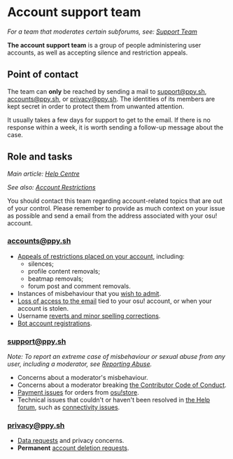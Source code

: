 # Account support team

*For a team that moderates certain subforums, see: [Support Team](/wiki/People/The_Team/Support_Team)*

**The account support team** is a group of people administering user accounts, as well as accepting silence and restriction appeals.

## Point of contact

The team can **only** be reached by sending a mail to [support@ppy.sh](mailto:support@ppy.sh), [accounts@ppy.sh](mailto:accounts@ppy.sh), or [privacy@ppy.sh](mailto:privacy@ppy.sh). The identities of its members are kept secret in order to protect them from unwanted attention.

It usually takes a few days for support to get to the email. If there is no response within a week, it is worth sending a follow-up message about the case.

## Role and tasks

*Main article: [Help Centre](/wiki/Help_Centre)*

*See also: [Account Restrictions](/wiki/Help_Centre/Account_Restrictions)*

You should contact this team regarding account-related topics that are out of your control. Please remember to provide as much context on your issue as possible and send a email from the address associated with your osu! account.

### [accounts@ppy.sh](mailto:accounts@ppy.sh)

- [Appeals of restrictions placed on your account](/wiki/Help_Centre/Account_Restrictions), including:
  - silences;
  - profile content removals;
  - beatmap removals;
  - forum post and comment removals.
- Instances of misbehaviour that you [wish to admit](/wiki/Reporting_Bad_Behaviour/Handling_Foul_Play#what-can-i-do-if-i've-broken-the-rules?).
- [Loss of access to the email](/wiki/Help_Centre/Installation_and_registration#sign-in) tied to your osu! account, or when your account is stolen.
- Username [reverts and minor spelling corrections](/wiki/Help_Centre/Account#name-changes).
- [Bot account registrations](/wiki/Bot_Account).

### [support@ppy.sh](mailto:support@ppy.sh)

*Note: To report an extreme case of misbehaviour or sexual abuse from any user, including a moderator, see [Reporting Abuse](/wiki/Reporting_Bad_Behaviour/Abuse).*

- Concerns about a moderator's misbehaviour.
- Concerns about a moderator breaking [the Contributor Code of Conduct](/wiki/Contributor_Code_of_Conduct).
- [Payment issues](/wiki/Help_Centre/Account#supporter) for orders from [osu!store](https://osu.ppy.sh/store/listing).
- Technical issues that couldn't or haven't been resolved in [the Help forum](https://osu.ppy.sh/community/forums/5), such as [connectivity issues](/wiki/Help_Centre/Client#online-features).

### [privacy@ppy.sh](mailto:privacy@ppy.sh)

- [Data requests](/wiki/Legal/Privacy#data-controller) and privacy concerns.
- **Permanent** [account deletion requests](/wiki/Legal/Privacy#your-rights-and-control).
